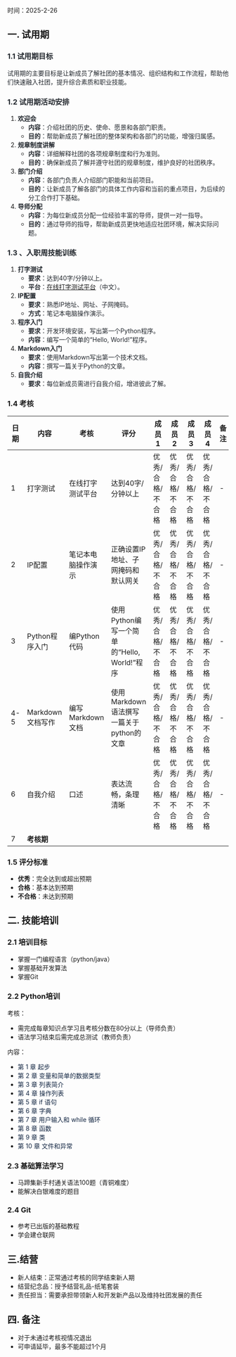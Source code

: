 时间：2025-2-26

## 一. 试用期
### <font style="color:rgb(36, 41, 47);">1.1 试用期目标</font>
<font style="color:rgb(36, 41, 47);">试用期的主要目标是让新成员了解社团的基本情况、组织结构和工作流程，帮助他们快速融入社团，提升综合素质和职业技能。</font>

### <font style="color:rgb(36, 41, 47);">1.2 试用期活动安排</font>
1. **<font style="color:rgb(36, 41, 47);">欢迎会</font>**
    - **<font style="color:rgb(36, 41, 47);">内容</font>**<font style="color:rgb(36, 41, 47);">：介绍社团的历史、使命、愿景和各部门职责。</font>
    - **<font style="color:rgb(36, 41, 47);">目的</font>**<font style="color:rgb(36, 41, 47);">：帮助新成员了解社团的整体架构和各部门的功能，增强归属感。</font>
2. **<font style="color:rgb(36, 41, 47);">规章制度讲解</font>**
    - **<font style="color:rgb(36, 41, 47);">内容</font>**<font style="color:rgb(36, 41, 47);">：详细解释社团的各项规章制度和行为准则。</font>
    - **<font style="color:rgb(36, 41, 47);">目的</font>**<font style="color:rgb(36, 41, 47);">：确保新成员了解并遵守社团的规章制度，维护良好的社团秩序。</font>
3. **<font style="color:rgb(36, 41, 47);">部门介绍</font>**
    - **<font style="color:rgb(36, 41, 47);">内容</font>**<font style="color:rgb(36, 41, 47);">：各部门负责人介绍部门职能和当前项目。</font>
    - **<font style="color:rgb(36, 41, 47);">目的</font>**<font style="color:rgb(36, 41, 47);">：让新成员了解各部门的具体工作内容和当前的重点项目，为后续的分工合作打下基础。</font>
4. **<font style="color:rgb(36, 41, 47);">导师分配</font>**
    - **<font style="color:rgb(36, 41, 47);">内容</font>**<font style="color:rgb(36, 41, 47);">：为每位新成员分配一位经验丰富的导师，提供一对一指导。</font>
    - **<font style="color:rgb(36, 41, 47);">目的</font>**<font style="color:rgb(36, 41, 47);">：通过导师的指导，帮助新成员更快地适应社团环境，解决实际问题。</font>

### <font style="color:rgb(36, 41, 47);">1.3 、入职周技能训练</font>
1. **<font style="color:rgb(36, 41, 47);">打字测试</font>**
    - **<font style="color:rgb(36, 41, 47);">要求</font>**<font style="color:rgb(36, 41, 47);">：达到40字/分钟以上。</font>
    - **<font style="color:rgb(36, 41, 47);">平台</font>**<font style="color:rgb(36, 41, 47);">：</font>[在线打字测试平台](https://dazi.kukuw.com/)<font style="color:rgb(36, 41, 47);">（中文）。</font>
2. **<font style="color:rgb(36, 41, 47);">IP配置</font>**
    - **<font style="color:rgb(36, 41, 47);">要求</font>**<font style="color:rgb(36, 41, 47);">：熟悉IP地址、网址、子网掩码。</font>
    - **<font style="color:rgb(36, 41, 47);">方式</font>**<font style="color:rgb(36, 41, 47);">：笔记本电脑操作演示。</font>
3. **<font style="color:rgb(36, 41, 47);">程序入门</font>**
    - **<font style="color:rgb(36, 41, 47);">要求</font>**<font style="color:rgb(36, 41, 47);">：开发环境安装，写出第一个Python程序。</font>
    - **<font style="color:rgb(36, 41, 47);">内容</font>**<font style="color:rgb(36, 41, 47);">：编写一个简单的“Hello, World!”程序。</font>
4. **<font style="color:rgb(36, 41, 47);">Markdown入门</font>**
    - **<font style="color:rgb(36, 41, 47);">要求</font>**<font style="color:rgb(36, 41, 47);">：使用Markdown写出第一个技术文档。</font>
    - **<font style="color:rgb(36, 41, 47);">内容</font>**<font style="color:rgb(36, 41, 47);">：撰写一篇关于Python的文章。</font>
5. **<font style="color:rgb(36, 41, 47);">自我介绍</font>**
    - **<font style="color:rgb(36, 41, 47);">要求</font>**<font style="color:rgb(36, 41, 47);">：每位新成员需进行自我介绍，增进彼此了解。</font>

### 1.4  考核
| **日期** | **内容** | **考核** | **评分** | **成员1** | **成员2** | **成员3** | **成员4** | **备注** |
| --- | --- | --- | --- | --- | --- | --- | --- | --- |
| 1 | 打字测试 | 在线打字测试平台 | 达到40字/分钟以上 | 优秀/合格/不合格 | 优秀/合格/不合格 | 优秀/合格/不合格 | 优秀/合格/不合格 | - |
| 2 | IP配置 | 笔记本电脑操作演示 | 正确设置IP地址、子网掩码和默认网关 | 优秀/合格/不合格 | 优秀/合格/不合格 | 优秀/合格/不合格 | 优秀/合格/不合格 | - |
| 3 | Python程序入门 | 编Python代码 | 使用Python编写一个简单的“Hello, World!”程序 | 优秀/合格/不合格 | 优秀/合格/不合格 | 优秀/合格/不合格 | 优秀/合格/不合格 | - |
| 4-5 | Markdown文档写作 | 编写Markdown文档 | 使用Markdown语法撰写一篇关于python的文章 | 优秀/合格/不合格 | 优秀/合格/不合格 | 优秀/合格/不合格 | 优秀/合格/不合格 | - |
| 6 | 自我介绍 | 口述 | 表达流畅，条理清晰 | 优秀/合格/不合格 | 优秀/合格/不合格 | 优秀/合格/不合格 | 优秀/合格/不合格 | - |
| 7 | **考核期** | | | | | | | |


### 1.5 评分标准
+ **优秀**：完全达到或超出预期
+ **合格**：基本达到预期
+ **不合格**：未达到预期

## 二. 技能培训
### 2.1 培训目标
+ 掌握一门编程语言（python/java）
+ 掌握基础开发算法
+ 掌握Git

### 2.2 Python培训
考核：

+ 需完成每章知识点学习且考核分数在80分以上（导师负责）
+ 语法学习结束后需完成总测试（教师负责）

内容：

+ <font style="color:rgb(21, 40, 68);">第 1 章 起步</font>
+ <font style="color:rgb(21, 40, 68);">第 2 章 变量和简单的数据类型</font>
+ <font style="color:rgb(21, 40, 68);">第 3 章 列表简介</font>
+ <font style="color:rgb(21, 40, 68);">第 4 章 操作列表</font>
+ <font style="color:rgb(21, 40, 68);">第 5 章 if 语句</font>
+ <font style="color:rgb(21, 40, 68);">第 6 章 字典</font>
+ <font style="color:rgb(21, 40, 68);">第 7 章 用户输入和 while 循环</font>
+ <font style="color:rgb(21, 40, 68);">第 8 章 函数</font>
+ <font style="color:rgb(21, 40, 68);">第 9 章 类</font>
+ <font style="color:rgb(21, 40, 68);">第 10 章 文件和异常</font>

### 2.3 基础算法学习
+ 马蹄集新手村通关语法100题（青铜难度）
+ 能解决白银难度的题目

### 2.4 Git
+ 参考已出版的基础教程
+ 学会建仓联网







## 三.结营
+ 新人结束：正常通过考核的同学结束新人期
+ 结营纪念品：授予结营礼品-纸笔套装
+ 责任担当：需要承担带领新人和开发新产品以及维持社团发展的责任

## 四. 备注
+ 对于未通过考核视情况退出
+ 可申请延毕，最多不能超过1个月



